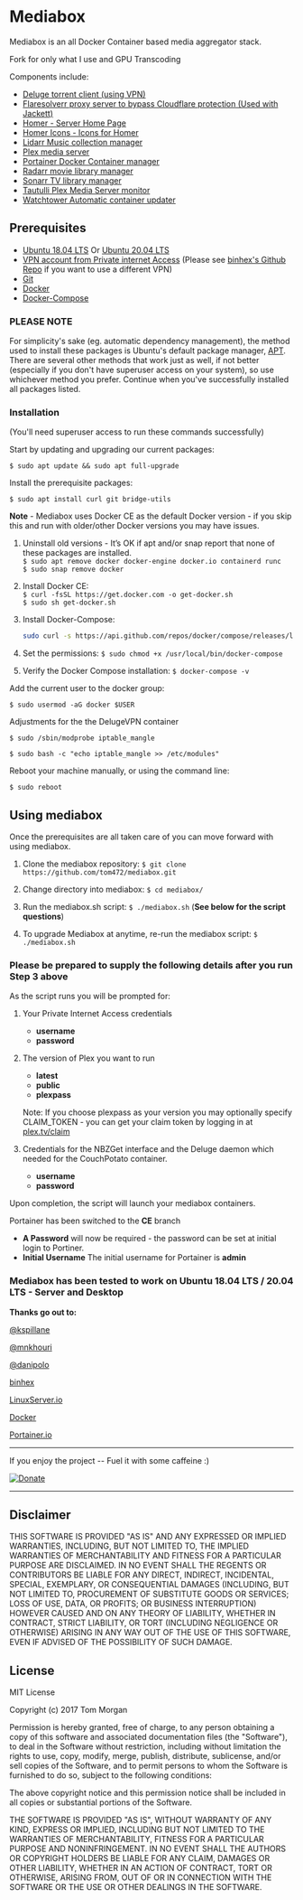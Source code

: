 # Mediabox

Mediabox is an all Docker Container based media aggregator stack.

Fork for only what I use and GPU Transcoding

Components include:

* [Deluge torrent client (using VPN)](http://deluge-torrent.org/)
* [Flaresolverr proxy server to bypass Cloudflare protection (Used with Jackett)](https://github.com/FlareSolverr/FlareSolverr)
* [Homer - Server Home Page](https://github.com/bastienwirtz/homer)
* [Homer Icons - Icons for Homer](https://github.com/NX211/homer-icons)
* [Lidarr Music collection manager](https://lidarr.audio/)
* [Plex media server](https://www.plex.tv/)
* [Portainer Docker Container manager](https://portainer.io/)
* [Radarr movie library manager](https://radarr.video/)
* [Sonarr TV library manager](https://sonarr.tv/)
* [Tautulli Plex Media Server monitor](https://github.com/tautulli/tautulli)
* [Watchtower Automatic container updater](https://github.com/containrrr/watchtower)

## Prerequisites

* [Ubuntu 18.04 LTS](https://www.ubuntu.com/) Or [Ubuntu 20.04 LTS](https://www.ubuntu.com/)
* [VPN account from Private internet Access](https://www.privateinternetaccess.com/) (Please see [binhex's Github Repo](https://github.com/binhex/arch-delugevpn) if you want to use a different VPN)
* [Git](https://git-scm.com/)
* [Docker](https://www.docker.com/)
* [Docker-Compose](https://docs.docker.com/compose/)

### **PLEASE NOTE**

For simplicity's sake (eg. automatic dependency management), the method used to install these packages is Ubuntu's default package manager, [APT](https://wiki.debian.org/Apt).  There are several other methods that work just as well, if not better (especially if you don't have superuser access on your system), so use whichever method you prefer.  Continue when you've successfully installed all packages listed.

### Installation

(You'll need superuser access to run these commands successfully)

Start by updating and upgrading our current packages:

`$ sudo apt update && sudo apt full-upgrade`

Install the prerequisite packages:

`$ sudo apt install curl git bridge-utils`

**Note** - Mediabox uses Docker CE as the default Docker version - if you skip this and run with older/other Docker versions you may have issues.

1. Uninstall old versions - It’s OK if apt and/or snap report that none of these packages are installed.  
    `$ sudo apt remove docker docker-engine docker.io containerd runc`  
    `$ sudo snap remove docker`  

2. Install Docker CE:  
    `$ curl -fsSL https://get.docker.com -o get-docker.sh`  
    `$ sudo sh get-docker.sh`  

3. Install Docker-Compose:  

    ```bash
    sudo curl -s https://api.github.com/repos/docker/compose/releases/latest | grep "browser_download_url" | grep -i -m1 `uname -s`-`uname -m` | cut -d '"' -f4 | xargs sudo curl -L -o /usr/local/bin/docker-compose
    ```

4. Set the permissions: `$ sudo chmod +x /usr/local/bin/docker-compose`  

5. Verify the Docker Compose installation: `$ docker-compose -v`  

Add the current user to the docker group:

`$ sudo usermod -aG docker $USER`

Adjustments for the the DelugeVPN container

`$ sudo /sbin/modprobe iptable_mangle`

`$ sudo bash -c "echo iptable_mangle >> /etc/modules"`

Reboot your machine manually, or using the command line:

`$ sudo reboot`

## Using mediabox

Once the prerequisites are all taken care of you can move forward with using mediabox.

1. Clone the mediabox repository: `$ git clone https://github.com/tom472/mediabox.git`

2. Change directory into mediabox: `$ cd mediabox/`

3. Run the mediabox.sh script: `$ ./mediabox.sh`  (**See below for the script questions**)

4. To upgrade Mediabox at anytime, re-run the mediabox script: `$ ./mediabox.sh`

### Please be prepared to supply the following details after you run Step 3 above

As the script runs you will be prompted for:

1. Your Private Internet Access credentials
    * **username**
    * **password**

2. The version of Plex you want to run
    * **latest**
    * **public**
    * **plexpass**

    Note: If you choose plexpass as your version you may optionally specify CLAIM_TOKEN - you can get your claim token by logging in at [plex.tv/claim](https://www.plex.tv/claim)

3. Credentials for the NBZGet interface and the Deluge daemon which needed for the CouchPotato container.
    * **username**
    * **password**

Upon completion, the script will launch your mediabox containers.  

Portainer has been switched to the **CE** branch  

* **A Password** will now be required - the password can be set at initial login to Portiner.  
* **Initial Username** The initial username for Portainer is **admin**  

### **Mediabox has been tested to work on Ubuntu 18.04 LTS / 20.04 LTS - Server and Desktop**

**Thanks go out to:**

[@kspillane](https://github.com/kspillane)

[@mnkhouri](https://github.com/mnkhouri)

[@danipolo](https://github.com/danipolo)

[binhex](https://github.com/binhex)

[LinuxServer.io](https://github.com/linuxserver)

[Docker](https://github.com/docker)

[Portainer.io](https://github.com/portainer)

---

If you enjoy the project -- Fuel it with some caffeine :)

[![Donate](https://img.shields.io/badge/Donate-SquareCash-brightgreen.svg)](https://cash.me/$TomMorgan)

---

## Disclaimer

THIS SOFTWARE IS PROVIDED "AS IS" AND ANY EXPRESSED OR IMPLIED WARRANTIES, INCLUDING, BUT NOT LIMITED TO, THE IMPLIED WARRANTIES OF MERCHANTABILITY AND FITNESS FOR A PARTICULAR PURPOSE ARE DISCLAIMED. IN NO EVENT SHALL THE REGENTS OR CONTRIBUTORS BE LIABLE FOR ANY DIRECT, INDIRECT, INCIDENTAL, SPECIAL, EXEMPLARY, OR CONSEQUENTIAL DAMAGES (INCLUDING, BUT NOT LIMITED TO, PROCUREMENT OF SUBSTITUTE GOODS OR SERVICES; LOSS OF USE, DATA, OR PROFITS; OR BUSINESS INTERRUPTION)
HOWEVER CAUSED AND ON ANY THEORY OF LIABILITY, WHETHER IN CONTRACT, STRICT LIABILITY, OR TORT (INCLUDING NEGLIGENCE OR OTHERWISE) ARISING IN ANY WAY OUT OF THE USE OF THIS SOFTWARE, EVEN IF ADVISED OF THE POSSIBILITY OF SUCH DAMAGE.

## License

MIT License

Copyright (c) 2017 Tom Morgan

Permission is hereby granted, free of charge, to any person obtaining a copy
of this software and associated documentation files (the "Software"), to deal
in the Software without restriction, including without limitation the rights
to use, copy, modify, merge, publish, distribute, sublicense, and/or sell
copies of the Software, and to permit persons to whom the Software is
furnished to do so, subject to the following conditions:

The above copyright notice and this permission notice shall be included in all
copies or substantial portions of the Software.

THE SOFTWARE IS PROVIDED "AS IS", WITHOUT WARRANTY OF ANY KIND, EXPRESS OR
IMPLIED, INCLUDING BUT NOT LIMITED TO THE WARRANTIES OF MERCHANTABILITY,
FITNESS FOR A PARTICULAR PURPOSE AND NONINFRINGEMENT. IN NO EVENT SHALL THE
AUTHORS OR COPYRIGHT HOLDERS BE LIABLE FOR ANY CLAIM, DAMAGES OR OTHER
LIABILITY, WHETHER IN AN ACTION OF CONTRACT, TORT OR OTHERWISE, ARISING FROM,
OUT OF OR IN CONNECTION WITH THE SOFTWARE OR THE USE OR OTHER DEALINGS IN THE
SOFTWARE.
